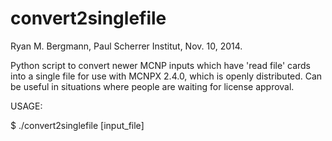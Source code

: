 convert2singlefile
========
Ryan M. Bergmann, Paul Scherrer Institut, Nov. 10, 2014.

Python script to convert newer MCNP inputs which have 'read file' cards into a single file for use with MCNPX 2.4.0, which is openly distributed. Can be useful in situations where people are waiting for license approval.

USAGE:

$ ./convert2singlefile [input_file]